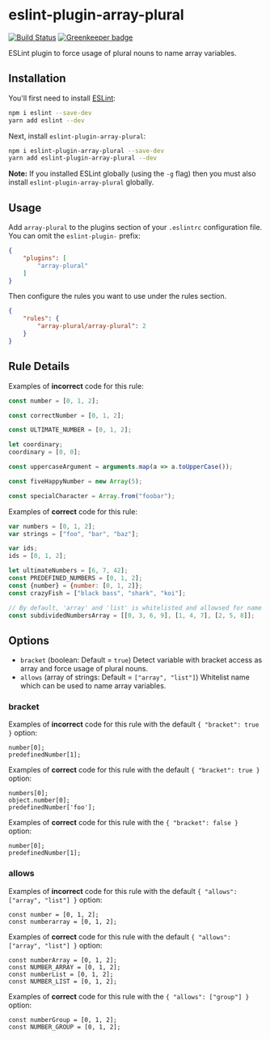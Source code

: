 # eslint-plugin-array-plural

[![Build Status](https://travis-ci.org/hakatashi/eslint-plugin-array-plural.svg?branch=master)](https://travis-ci.org/hakatashi/eslint-plugin-array-plural)
[![Greenkeeper badge](https://badges.greenkeeper.io/hakatashi/eslint-plugin-array-plural.svg)](https://greenkeeper.io/)

ESLint plugin to force usage of plural nouns to name array variables.

## Installation

You'll first need to install [ESLint](http://eslint.org):

```sh
npm i eslint --save-dev
yarn add eslint --dev
```

Next, install `eslint-plugin-array-plural`:

```sh
npm i eslint-plugin-array-plural --save-dev
yarn add eslint-plugin-array-plural --dev
```

**Note:** If you installed ESLint globally (using the `-g` flag) then you must also install `eslint-plugin-array-plural` globally.

## Usage

Add `array-plural` to the plugins section of your `.eslintrc` configuration file. You can omit the `eslint-plugin-` prefix:

```json
{
    "plugins": [
        "array-plural"
    ]
}
```


Then configure the rules you want to use under the rules section.

```json
{
    "rules": {
        "array-plural/array-plural": 2
    }
}
```

## Rule Details

Examples of **incorrect** code for this rule:

```js
const number = [0, 1, 2];

const correctNumber = [0, 1, 2];

const ULTIMATE_NUMBER = [0, 1, 2];

let coordinary;
coordinary = [0, 0];

const uppercaseArgument = arguments.map(a => a.toUpperCase());

const fiveHappyNumber = new Array(5);

const specialCharacter = Array.from("foobar");
```

Examples of **correct** code for this rule:

```js
var numbers = [0, 1, 2];
var strings = ["foo", "bar", "baz"];

var ids;
ids = [0, 1, 2];

let ultimateNumbers = [6, 7, 42];
const PREDEFINED_NUMBERS = [0, 1, 2];
const {number} = {number: [0, 1, 2]};
const crazyFish = ["black bass", "shark", "koi"];

// By default, 'array' and 'list' is whitelisted and allowsed for name of the arrays.
const subdividedNumbersArray = [[0, 3, 6, 9], [1, 4, 7], [2, 5, 8]];
```

## Options

* `bracket` (boolean: Default = `true`) Detect variable with bracket access as array and force usage of plural nouns.
* `allows` (array of strings: Default = `["array", "list"]`) Whitelist name which can be used to name array variables.

### bracket

Examples of **incorrect** code for this rule with the default `{ "bracket": true }` option:

```
number[0];
predefinedNumber[1];
```

Examples of **correct** code for this rule with the default `{ "bracket": true }` option:

```
numbers[0];
object.number[0];
predefinedNumber['foo'];
```

Examples of **correct** code for this rule with the `{ "bracket": false }` option:

```
number[0];
predefinedNumber[1];
```

### allows

Examples of **incorrect** code for this rule with the default `{ "allows": ["array", "list"] }` option:

```
const number = [0, 1, 2];
const numberarray = [0, 1, 2];
```

Examples of **correct** code for this rule with the default `{ "allows": ["array", "list"] }` option:

```
const numberArray = [0, 1, 2];
const NUMBER_ARRAY = [0, 1, 2];
const numberList = [0, 1, 2];
const NUMBER_LIST = [0, 1, 2];
```

Examples of **correct** code for this rule with the `{ "allows": ["group"] }` option:

```
const numberGroup = [0, 1, 2];
const NUMBER_GROUP = [0, 1, 2];
```

